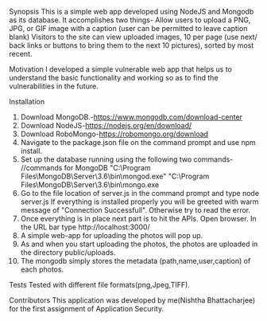 Synopsis
This is a simple web app developed using NodeJS and Mongodb as its database. It accomplishes two things-
Allow users to upload a PNG, JPG, or GIF image with a caption (user can be permitted to leave caption blank)
Visitors to the site can view uploaded images, 10 per page (use next/ back links or buttons to bring them to the next 10 pictures), sorted by most recent.

Motivation
I developed a simple vulnerable web app that helps us to understand the basic functionality and working so as to find the vulnerabilities in the future.

Installation
1. Download MongoDB.-https://www.mongodb.com/download-center
2. Download NodeJS-https://nodejs.org/en/download/
3. Download RoboMongo-https://robomongo.org/download
4. Navigate to the package.json file on the command prompt and use npm install.
5. Set up the database running using the following two commands-
//commands for MongoDB
"C:\Program Files\MongoDB\Server\3.6\bin\mongod.exe"
"C:\Program Files\MongoDB\Server\3.6\bin\mongo.exe
6. Go to the file location of server.js in the command prompt and type node server.js
If everything is installed properly you will be greeted with warm message of "Connection Successfull". Otherwise try to read the error.
7. Once everything is in place next part is to hit the APIs. Open browser. In the URL bar type http://localhost:3000/
8. A simple web-app for uploading the photos will pop up.
9. As and when you start uploading the photos, the photos are uploaded in the directory public/uploads.
10. The mongodb simply stores the metadata (path,name,user,caption) of each photos.

Tests
Tested with different file formats(png,Jpeg,TIFF).

Contributors
This application was developed by me(Nishtha Bhattacharjee) for the first assignment of Application Security.
